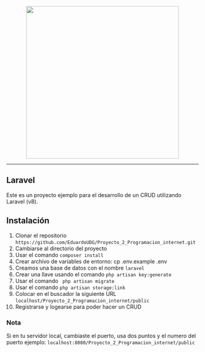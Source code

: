 <p align="center"><a href="https://laravel.com" target="_blank"><img src="https://raw.githubusercontent.com/laravel/art/master/logo-lockup/5%20SVG/2%20CMYK/1%20Full%20Color/laravel-logolockup-cmyk-red.svg" width="400"></a></p>

---
## Laravel

Este es un proyecto ejemplo para el desarrollo de un CRUD utilizando Laravel (v8).

## Instalación

1. Clonar el repositorio `https://github.com/EduardoUDG/Proyecto_2_Programacion_internet.git`
2. Cambiarse al directorio del proyecto
3. Usar el comando `composer install`
4. Crear archivo de variables de entorno: cp .env.example .env
5. Creamos una base de datos con el nombre `laravel`
6. Crear una llave usando el comando `php artisan key:generate`
7. Usar el comando ` php artisan migrate`
8. Usar el comando `php artisan storage:link`
9. Colocar en el buscador la siguiente URL `localhost/Proyecto_2_Programacion_internet/public`
10. Registrarse y logearse para poder hacer un CRUD

### Nota

Si en tu servidor local, cambiaste el puerto, usa dos puntos y el numero del puerto
ejemplo:
`localhost:8080/Proyecto_2_Programacion_internet/public`
